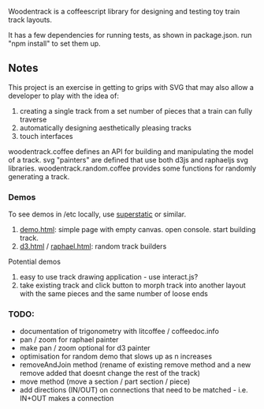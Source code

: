 Woodentrack is a coffeescript library for designing and testing toy train track layouts.

It has a few dependencies for running tests, as shown in package.json.  run "npm install" to set them up.

## Notes

This project is an exercise in getting to grips with SVG that may also allow a developer to play with the idea of:

1.  creating a single track from a set number of pieces that a train can fully traverse
2.  automatically designing aesthetically pleasing tracks
3.  touch interfaces

woodentrack.coffee defines an API for building and manipulating the model of a track.  svg "painters" are defined that use both d3js and raphaeljs svg libraries.  woodentrack.random.coffee provides some functions for randomly generating a track.

### Demos

To see demos in /etc locally, use <a href="https://www.npmjs.com/package/superstatic">superstatic</a> or similar.

 1. <a href="http://mattsouth.github.io/woodentrack/demo.html">demo.html</a>: simple page with empty canvas.  open console.  start building track.
 2. <a href="http://mattsouth.github.io/woodentrack/d3.html">d3.html</a> / <a href="http://mattsouth.github.io/woodentrack/raphael.html">raphael.html</a>: random track builders

Potential demos

 1. easy to use track drawing application - use interact.js? 
 2. take existing track and click button to morph track into another layout with the same pieces and the same number of loose ends

### TODO:

 - documentation of trigonometry with litcoffee / coffeedoc.info
 - pan / zoom for raphael painter
 - make pan / zoom optional for d3 painter
 - optimisation for random demo that slows up as n increases
 - removeAndJoin method (rename of existing remove method and a new remove added that doesnt change the rest of the track)
 - move method (move a section / part section / piece)
 - add directions (IN/OUT) on connections that need to be matched - i.e. IN+OUT makes a connection
